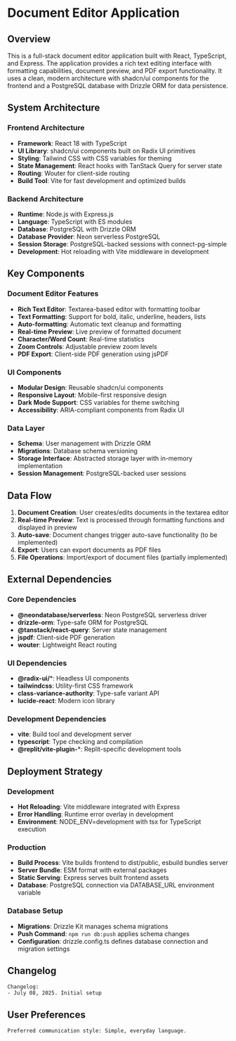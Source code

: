 # Document Editor Application

## Overview

This is a full-stack document editor application built with React, TypeScript, and Express. The application provides a rich text editing interface with formatting capabilities, document preview, and PDF export functionality. It uses a clean, modern architecture with shadcn/ui components for the frontend and a PostgreSQL database with Drizzle ORM for data persistence.

## System Architecture

### Frontend Architecture
- **Framework**: React 18 with TypeScript
- **UI Library**: shadcn/ui components built on Radix UI primitives
- **Styling**: Tailwind CSS with CSS variables for theming
- **State Management**: React hooks with TanStack Query for server state
- **Routing**: Wouter for client-side routing
- **Build Tool**: Vite for fast development and optimized builds

### Backend Architecture
- **Runtime**: Node.js with Express.js
- **Language**: TypeScript with ES modules
- **Database**: PostgreSQL with Drizzle ORM
- **Database Provider**: Neon serverless PostgreSQL
- **Session Storage**: PostgreSQL-backed sessions with connect-pg-simple
- **Development**: Hot reloading with Vite middleware in development

## Key Components

### Document Editor Features
- **Rich Text Editor**: Textarea-based editor with formatting toolbar
- **Text Formatting**: Support for bold, italic, underline, headers, lists
- **Auto-formatting**: Automatic text cleanup and formatting
- **Real-time Preview**: Live preview of formatted document
- **Character/Word Count**: Real-time statistics
- **Zoom Controls**: Adjustable preview zoom levels
- **PDF Export**: Client-side PDF generation using jsPDF

### UI Components
- **Modular Design**: Reusable shadcn/ui components
- **Responsive Layout**: Mobile-first responsive design
- **Dark Mode Support**: CSS variables for theme switching
- **Accessibility**: ARIA-compliant components from Radix UI

### Data Layer
- **Schema**: User management with Drizzle ORM
- **Migrations**: Database schema versioning
- **Storage Interface**: Abstracted storage layer with in-memory implementation
- **Session Management**: PostgreSQL-backed user sessions

## Data Flow

1. **Document Creation**: User creates/edits documents in the textarea editor
2. **Real-time Preview**: Text is processed through formatting functions and displayed in preview
3. **Auto-save**: Document changes trigger auto-save functionality (to be implemented)
4. **Export**: Users can export documents as PDF files
5. **File Operations**: Import/export of document files (partially implemented)

## External Dependencies

### Core Dependencies
- **@neondatabase/serverless**: Neon PostgreSQL serverless driver
- **drizzle-orm**: Type-safe ORM for PostgreSQL
- **@tanstack/react-query**: Server state management
- **jspdf**: Client-side PDF generation
- **wouter**: Lightweight React routing

### UI Dependencies
- **@radix-ui/***: Headless UI components
- **tailwindcss**: Utility-first CSS framework
- **class-variance-authority**: Type-safe variant API
- **lucide-react**: Modern icon library

### Development Dependencies
- **vite**: Build tool and development server
- **typescript**: Type checking and compilation
- **@replit/vite-plugin-***: Replit-specific development tools

## Deployment Strategy

### Development
- **Hot Reloading**: Vite middleware integrated with Express
- **Error Handling**: Runtime error overlay in development
- **Environment**: NODE_ENV=development with tsx for TypeScript execution

### Production
- **Build Process**: Vite builds frontend to dist/public, esbuild bundles server
- **Server Bundle**: ESM format with external packages
- **Static Serving**: Express serves built frontend assets
- **Database**: PostgreSQL connection via DATABASE_URL environment variable

### Database Setup
- **Migrations**: Drizzle Kit manages schema migrations
- **Push Command**: `npm run db:push` applies schema changes
- **Configuration**: drizzle.config.ts defines database connection and migration settings

## Changelog

```
Changelog:
- July 08, 2025. Initial setup
```

## User Preferences

```
Preferred communication style: Simple, everyday language.
```
